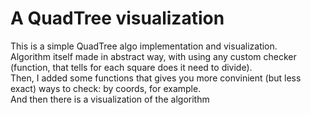 # A QuadTree visualization
This is a simple QuadTree algo implementation and visualization.  
Algorithm itself made in abstract way, with using any custom checker (function, that tells for each square does it need to divide).  
Then, I added some functions that gives you more convinient (but less exact) ways to check: by coords, for example.  
And then there is a visualization of the algorithm
